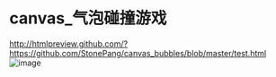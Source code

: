 # canvas_气泡碰撞游戏
 http://htmlpreview.github.com/?https://github.com/StonePang/canvas_bubbles/blob/master/test.html
![image](https://github.com/StonePang/canvas_bubbles/blob/master/%E6%88%AA%E5%9B%BE.JPG)

